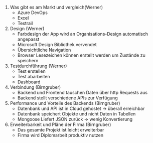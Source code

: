1. Was gibt es am Markt und vergleich(Werner)
   - Azure DevOps 
   - Excel
   - Testrail
2. Design (Werner)
   - Farbdesign der App wird an Organisations-Design automatisch angepasst
   - Microsoft Design Bibliothek vervendet
   - Übersichtliche Navigation
   - Browser Lesezeichen können erstellt werden um Zustände zu speichern
3. Testdurchführung (Werner)
   - Test erstellen
   - Test abarbeiten
   - Dashboard
4. Verbindung (Birngruber) 
   - Backend und Frontend tauschen Daten über http Requests aus
   - Backend stellt verschiedene APIs zur Verfügung
5. Performance und Vorteile des Backends (Birngruber)
   - Datenbank und API ist in Cloud gehostet -> überall erreichbar
   - Datenbank speichert Objekte und nicht Daten in Tabellen
   - Mongoose Liefert JSON zurück -> wenig Konvertierung
6. Erweiterbarkeit und Pläne der Firma (Birngruber)
   - Das gesamte Projekt ist leicht erweiterbar
   - Firma wird Diplomarbeit produktiv nutzen

